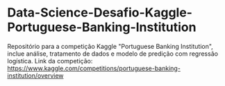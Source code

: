 # Data-Science-Desafio-Kaggle-Portuguese-Banking-Institution
Repositório para a competição Kaggle "Portuguese Banking Institution", inclue análise, tratamento de dados e modelo de predição com regressão logística. Link da competição: https://www.kaggle.com/competitions/portuguese-banking-institution/overview
